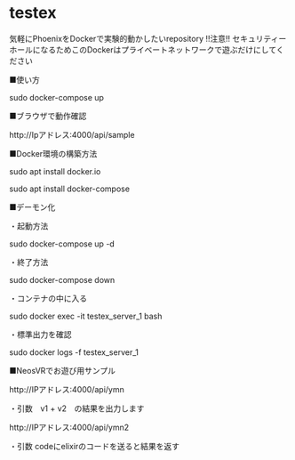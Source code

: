 # testex
気軽にPhoenixをDockerで実験的動かしたいrepository
!!注意!! セキュリティーホールになるためこのDockerはプライベートネットワークで遊ぶだけにしてください

■使い方

sudo docker-compose up

■ブラウザで動作確認

http://Ipアドレス:4000/api/sample

■Docker環境の構築方法

sudo apt install docker.io

sudo apt install docker-compose

■デーモン化

・起動方法

sudo docker-compose up -d

・終了方法

sudo docker-compose down

・コンテナの中に入る

sudo docker exec -it testex_server_1 bash

・標準出力を確認

sudo docker logs -f testex_server_1

■NeosVRでお遊び用サンプル

http://IPアドレス:4000/api/ymn

・引数　v1 + v2　の結果を出力します

http://IPアドレス:4000/api/ymn2

・引数 codeにelixirのコードを送ると結果を返す
